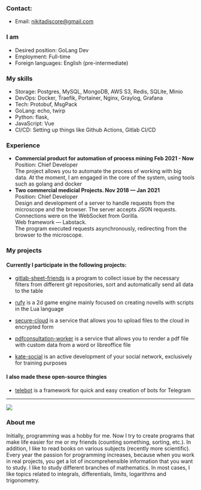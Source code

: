 ### Contact:
* Email: nikitadiscore@gmail.com

### I am
* Desired position: GoLang Dev
* Employment: Full-time
* Foreign languages: English (pre-intermediate)

### My skills
* Storage: Postgres, MySQL, MongoDB, AWS S3, Redis, SQLite, Minio
* DevOps: Docker, Traefik, Portainer, Nginx, Graylog, Grafana
* Tech: Protobuf, MsgPack
* GoLang: echo, twirp
* Python: flask,
* JavaScript: Vue
* CI/CD: Setting up things like Github Actions, Gitlab CI/CD

### Experience
* <b>Commercial product for automation of process mining Feb 2021 - Now</b><br>
Position: Chief Developer<br>
The project allows you to automate the process of working with big data. At the moment, I am engaged in the core of the system, using tools such as golang and docker <br>
* <b>Two commercial medicial Projects. Nov 2018 — Jan 2021</b><br>
Position:  Chief Developer<br>
Design and development of a server to handle requests from the microscope and the browser. The server accepts JSON requests.<br>
Connections were on the WebSocket from Gorilla.<br>
Web framework — Labstack.<br>
The program executed requests asynchronously, redirecting from the browser to the microscope.

### My projects
#### Currently I participate in the following projects:
- [gitlab-sheet-friends](https://github.com/DiscoreMe/gitlab-sheet-friends) is a program to collect issue by the necessary filters from different git repositories, sort and automatically send all data to the table

- [rufy](https://github.com/DiscoreMe/rufy) is a 2d game engine mainly focused on creating novells with scripts in the Lua language
- [secure-cloud](https://github.com/discoreme/secure-cloud) is a service that allows you to upload files to the cloud in encrypted form
- [pdfconsultation-worker](https://github.com/discoreme/pdfconsultation-worker) is a service that allows you to render a pdf file with custom data from a word or libreoffice file
- [kate-social](https://github.com/kate-social) is an active development of your social network, exclusively for training purposes

#### I also made these open-source thingies
- [telebot](https://github.com/tucnak/telebot) is a framework for quick and easy creation of bots for Telegram
<hr>
<img src="https://hits.seeyoufarm.com/api/count/incr/badge.svg?url=https://github.com/DiscoreMe/&title=Profile%20Views"/>


### About me
Initially, programming was a hobby for me. Now I try to create programs that make life easier for me or my friends (counting something, sorting, etc.). In addition, I like to read books on various subjects (recently more scientific). Every year the passion for programming increases, because when you work in real projects, you get a lot of incomprehensible information that you want to study. I like to study different branches of mathematics. In most cases, I like topics related to integrals, differentials, limits, logarithms and trigonometry.
